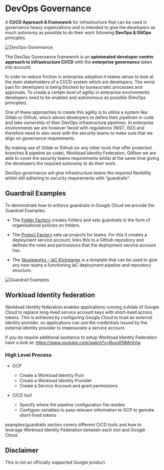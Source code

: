 # DevOps Governance

A **CI/CD Approach & Framework** for infrastructure that can be used in governance heavy organizations and is intended to give the developers as much autonomy as possible to do their work following **DevOps & GitOps** principles.

![DevOps-Governance](https://user-images.githubusercontent.com/94000358/165718961-d794fa0e-7f0e-4b45-87e8-124e95ce692a.png)

The DevOps Governance framework is an **opinionated**  **developer centric approach to infrastructure CI/CD** with the **enterprise governance** taken into account.

In order to reduce friction in enterprise adoption it makes sense to look at the main stakeholders of a CI/CD system which are developers. The worst pain for developers is being blocked by bureaucratic processes and approvals. To create a certain level of agility in enterprise environments developers need to be enabled and autonomous as possible (DevOps principles).

One of these approaches to create this agility is to utilize a system like Gitlab or Github, which allows developers to define their pipelines in code and take ownership of their DevOps infrastructure pipelines. In enterprise environments we are however faced with regulations (NIST, ISO) and therefore need to also work with the security teams to make sure that we align on governance requirements.

By making use of Gitlab or Github (or any other tools that offer protected branches & pipeline as code), Workload Identity Federation, Gitflow we are able to cover the security teams requirements whilst at the same time giving the developers the required autonomy to do their work. 

DevOps governance will give infrastructure teams the required flexibility whilst still adhering to security requirements with “guardrails”.

## Guardrail Examples

To demonstrate how to enforce guardrails in Google Cloud we provide the Guardrail Examples:

-   The [Folder Factory](/examples/guardrails/folder-factory) creates folders and sets guardrails in the form of organisational policies on folders.

-   The [Project Factory](/examples/guardrails/project-factory) sets up projects for teams. For this it creates a deployment service account, links this to a Github repository and defines the roles and permissions that the deployment service account has. 

-   The [Skunkworks - IaC Kickstarter](/examples/guardrails/skunkworks) is a template that can be used to give any new teams a functioning IaC deployment pipeline and repository structure.

![Guardrail Examples](https://user-images.githubusercontent.com/94000358/169811919-e5c36181-c1d2-4339-8103-d86640e9a1f1.png)

## Workload Identity federation 
Workload identity federation enables applications running outside of Google Cloud to replace long-lived service account keys with short-lived access tokens. 
This is achieved by configuring Google Cloud to trust an external identity provider, so applications can use the credentials issued by the external identity provider to impersonate a service account.


If you do require additional assitance to setup Workload Identity Federation have a look at: https://www.youtube.com/watch?v=BuyoENMmtVw

### High Level Process
* GCP
  - Create a Workload Identity Pool
  - Create a Workload Identity Provider
  - Create a Service Account and grant permissions
 
* CICD tool
  - Specify where the pipeline configuration file resides
  - Configure variables to pass relevant information to GCP to genrate short-lived tokens

examples/guardrails section covers different CICD tools and how to leverage Workload Identity Federation between each tool and Google Cloud. 

## Disclaimer

This is not an officially supported Google product.
